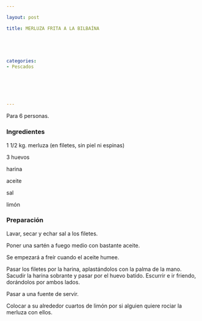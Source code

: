 ```yaml
---

layout: post

title: MERLUZA FRITA A LA BILBAÍNA





categories:
- Pescados






---
```


Para 6 personas.

<h3>Ingredientes</h3>

1 1/2 kg. merluza (en filetes, sin piel ni espinas)

3 huevos

harina

aceite

sal

limón

<h3>Preparación</h3>

Lavar, secar y echar sal a los filetes.

Poner una sartén a fuego medio con bastante aceite.

Se empezará a freír cuando el aceite humee.

Pasar los filetes por la harina, aplastándolos con la palma de la mano. Sacudir la harina sobrante y pasar por el huevo batido. Escurrir e ir friendo, dorándolos por ambos lados.

Pasar a una fuente de servir.

Colocar a su alrededor cuartos de limón por si alguien quiere rociar la merluza con ellos.

